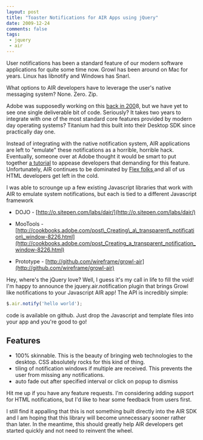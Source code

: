 ```yaml
---
layout: post
title: "Toaster Notifications for AIR Apps using jQuery"
date: 2009-12-24
comments: false
tags:
 - jquery
 - air
---
```


User notifications has been a standard feature of our modern software applications for quite some time now. Growl has been around on Mac for years. Linux has libnotify and Windows has Snarl.


What options to AIR developers have to leverage the user's native messaging system? None. Zero. Zip.


Adobe was supposedly working on this [back in 200](http://www.mikechambers.com/blog/2008/11/13/growl-support-for-adobe-air-applications/)8, but we have yet to see one single deliverable bit of code. Seriously? It takes two years to integrate with one of the most standard core features provided by modern day operating systems? Titanium had this built into their Desktop SDK since practically day one.


Instead of integrating with the native notification system, AIR applications are left to "emulate" these notifications as a horrible, horrible hack. Eventually, someone over at Adobe thought it would be smart to put together [a tutorial](http://www.adobe.com/devnet/air/flash/quickstart/creating_toast-style_windows.html) to appease developers that demanding for this feature. Unfortunately, AIR continues to be dominated by [Flex folks ](http://www.webreference.com/programming/adobe_air/working_with_windows/)and all of us HTML developers get left in the cold.


I was able to scrounge up a few existing Javascript libraries that work with AIR to emulate system notifications, but each is tied to a different Javascript framework

* DOJO - [http://o.sitepen.com/labs/dair/](http://o.sitepen.com/labs/dair/)

* MooTools - [http://cookbooks.adobe.com/post\_Creating\_a\_transparent\_notification\_window-8226.html](http://cookbooks.adobe.com/post_Creating_a_transparent_notification_window-8226.html)

* Prototype - [http://github.com/wireframe/growl-air](http://github.com/wireframe/growl-air)


Hey, where's the jQuery love? Well, I guess it's my call in life to fill the void! I'm happy to announce the jquery.air.notification plugin that brings Growl like notifications to your Javascript AIR app! The API is incredibly simple:

```javascript
$.air.notify('hello world');

```





code is available on github. Just drop the Javascript and template files into your app and you're good to go!


Features
--------

  - 100% skinnable. This is the beauty of bringing web technologies to the desktop. CSS absolutely rocks for this kind of thing.
  - tiling of notification windows if multiple are received. This prevents the user from missing any notifications.
  - auto fade out after specified interval or click on popup to dismiss


Hit me up if you have any feature requests. I'm considering adding support for HTML notifications, but I'd like to hear some feedback from users first.


I still find it appalling that this is not something built directly into the AIR SDK and I am hoping that this library will become unnecessary sooner rather than later. In the meantime, this should greatly help AIR developers get started quickly and not need to reinvent the wheel.
